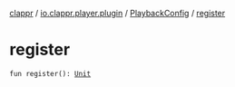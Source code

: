 [clappr](../../index.md) / [io.clappr.player.plugin](../index.md) / [PlaybackConfig](index.md) / [register](./register.md)

# register

`fun register(): `[`Unit`](https://kotlinlang.org/api/latest/jvm/stdlib/kotlin/-unit/index.html)